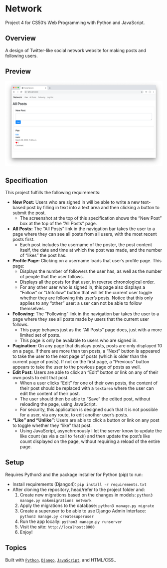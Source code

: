# Network
Project 4 for CS50’s Web Programming with Python and JavaScript.

## Overview
A design of Twitter-like social network website for making posts and following users.

## Preview
![Home Page](https://github.com/ahr9n/cs50w-network/blob/master/network/static/network/assests/network.png)

## Specification
This project fulfills the following requirements:

* **New Post:** Users who are signed in will be able to write a new text-based post by filling in text into a text area and then clicking a button to submit the post. 
  * The screenshot at the top of this specification shows the “New Post” box at the top of the “All Posts” page.
* **All Posts:** The “All Posts” link in the navigation bar takes the user to a page where they can see all posts from all users, with the most recent posts first.
  * Each post includes the username of the poster, the post content itself, the date and time at which the post was made, and the number of “likes” the post has.
* **Profile Page:** Clicking on a username loads that user’s profile page. This page:
  * Displays the number of followers the user has, as well as the number of people that the user follows.
  * Displays all the posts for that user, in reverse chronological order.
  * For any other user who is signed in, this page also displays a “Follow” or “Unfollow” button that will let the current user toggle whether they are following this user’s posts. Notice that this only applies to any “other” user: a user can not be able to follow themselves.
* **Following:** The “Following” link in the navigation bar takes the user to a page where they see all posts made by users that the current user follows.
  * This page behaves just as the “All Posts” page does, just with a more limited set of posts.
  * This page is only be available to users who are signed in.
* **Pagination:** On any page that displays posts, posts are only displayed 10 on a page. If there are more than ten posts, a “Next” button is appeared to take the user to the next page of posts (which is older than the current page of posts). If not on the first page, a “Previous” button appears to take the user to the previous page of posts as well.
* **Edit Post:** Users are able to click an “Edit” button or link on any of their own posts to edit that post.
  * When a user clicks “Edit” for one of their own posts, the content of their post should be replaced with a `textarea` where the user can edit the content of their post.
  * The user should then be able to “Save” the edited post, without reloading the page, using JavaScript.
  * For security, this application is designed such that it is not possible for a user, via any route, to edit another user’s posts.
* **“Like” and “Unlike”:** Users are able to click a button or link on any post to toggle whether they “like” that post.
  * Using JavaScript, asynchronously I let the server know to update the like count (as via a call to `fetch`) and then update the post’s like count displayed on the page, without requiring a reload of the entire page.

## Setup
Requires Python3 and the package installer for Python (pip) to run:

* Install requirements (Django4): `pip install -r requirements.txt`
* After cloning the repository, head/refer to the project folder and:
  1. Create new migrations based on the changes in models: `python3 manage.py makemigrations network`
  2. Apply the migrations to the database: `python3 manage.py migrate`
  3. Create a superuser to be able to use Django Admin Interface: `python3 manage.py createsuperuser`
  4. Run the app locally: `python3 manage.py runserver`
  5. Visit the site: `http://localhost:8000`
  6. Enjoy!

## Topics
Built with [`Python`](https://www.python.org/downloads/), [`Django`](https://www.djangoproject.com/), [`JavaScript`](https://www.javascript.com/), and HTML/CSS..
